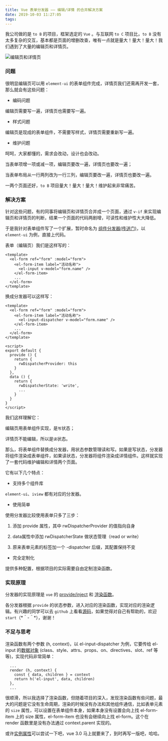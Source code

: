```yaml
---
title: Vue 表单分发器 —— 编辑/详情 的合并解决方案
date: 2019-10-03 11:27:05
tags:
---
```


我公司做的是 `to B` 的项目，框架选定的 `Vue` 。与互联网 `to C` 项目比，`to B` 没有太多复杂的交互，基本都是页面的增删改查，唯有一点就是量大！量大！量大！我们遇到了大量的编辑页和详情页。

![编辑页和详情页](/assets/images/edit-detail.png)

### 问题

很明显编辑页可以用 `element-ui` 的表单组件完成，详情页我们还需再开发一套，那么就会有这些问题：

- 编码问题

编辑页需要写一遍，详情页也需要写一遍。

- 样式问题

编辑页是现成的表单组件，不需要写样式，详情页需要重新写一遍。

- 维护问题

呵呵，大家都懂的，需求会改动，设计也会改动。

当表单项增一项或减一项，编辑页要改一遍，详情页也要改一遍；

当表单布局从一行两列改为一行三列，编辑页要改一遍，详情页也要改一遍。

一两个页面还好，`to B` 项目量大！量大！量大！维护起来非常痛苦。

### 解决方案

针对这些问题，有的同事将编辑页和详情页合并成一个页面，通过 `v-if` 来实现编辑页和详情页的判断，结果一个页面的代码两剧增，可读性和维护性大大降低。

于是我针对表单组件写了一个扩展，暂时命名为 [组件分发器(传送门)](http://xiepeng.cc/rw-dispatcher/#/)，以 `element-ui` 为例，直接上代码。

表单（编辑页）我们是这样写的：
```
<template>
  <el-form ref="form" :model="form">
    <el-form-item label="活动名称">
      <el-input v-model="form.name" />
    </el-form-item>
    ...
  </el-form>
</template>
```

换成分发器可以这样写：
```
<template>
  <el-form ref="form" :model="form">
    <el-form-item label="活动名称">
      <el-input-dispatcher v-model="form.name" />
    </el-form-item>
    ...
  </el-form>
</template>

<script>
export default {
  provide () {
    return {
      rwDispatcherProvider: this
    }
  },
  data () {
    return {
      rwDispatcherState: 'write',
      ...
    }
  }
}
</script>
```

我们这样理解它：

编辑页用表单组件实现，是`写`状态；

详情页不能编辑，所以是`读`状态。

那么，将表单组件替换成分发器，用状态参数管理读和写。如果是写状态，分发器将组件渲染成表单组件，如果读状态，分发器将组件渲染成详情组件。这样就实现了一套代码维护编辑和详情两个页面。

它有以下几个特点：

- 支持多个组件库

`element-ui`、`iview` 都有对应的分发器。

- 使用简单

使用分发器比较使用表单只多了三步：

  1. 添加 provide 属性，其中 rwDispatcherProvider 的值指向自身

  2. data属性中添加 rwDispatcherState 做状态管理（read or write）

  3. 原来表单元素的标签加一个 -dispatcher 后缀，其配置保持不变

- 完全定制化

提供多种配置，根据项目的实际需要自由定制渲染函数。

### 实现原理

分发器的实现原理是 `vue` 的 [provide/inject](https://cn.vuejs.org/v2/api/#provide-inject) 和 [渲染函数](https://cn.vuejs.org/v2/guide/render-function.html)。

各分发器根据 `provide` 的状态参数，进入对应的渲染函数，实现对应的渲染逻辑。有兴趣的同学可以去 `github` 上看看[源码](https://github.com/tedtse/rw-dispatcher-es)，如果觉得对自己有帮助的，欢迎 `start`（\*＾-＾\*），谢谢！

### 不足与思考

渲染函数有两个参数 (h, context)，以 el-input-dispatcher 为例，它要传给 el-input 的[数据对象](https://cn.vuejs.org/v2/guide/render-function.html#%E6%B7%B1%E5%85%A5%E6%95%B0%E6%8D%AE%E5%AF%B9%E8%B1%A1) (class、style、attrs、props、on、directives、slot、ref 等等)，实现代码非常简单：
```
  ...
  render (h, context) {
    const { data, children } = context
    return h('el-input', data, children)
  },
  ...
```
很顺滑，所以我选择了渲染函数，但随着项目的深入，发现渲染函数有些问题，最大的问题是它没有生命周期，渲染的时候没有办法和其他组件通信，比如表单元素的 `size` 属性，可以设置在表单组件本身，如果本身没有设置会向上找 el-form-item 上的 size 属性，el-form-item 也没有会继续向上找 el-form。这个在 render 函数里是没有办法通过 context.parent 实现的。

或许[实例属性](https://cn.vuejs.org/v2/api/#%E5%AE%9E%E4%BE%8B%E5%B1%9E%E6%80%A7)可以尝试一下吧，vue 3.0 马上就要来了，到时再写一版吧，哈哈。